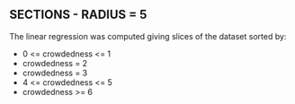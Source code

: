 ## SECTIONS - RADIUS = 5
The linear regression was computed giving slices of the dataset sorted by:
- 0 <= crowdedness <= 1
- crowdedness = 2
- crowdedness = 3
- 4 <= crowdedness <= 5
- crowdedness >= 6